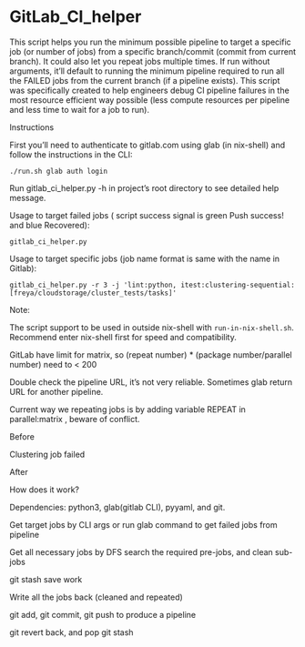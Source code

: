 # GitLab_CI_helper
This script helps you run the minimum possible pipeline to target a specific job (or number of jobs) from a specific branch/commit (commit from current branch). It could also let you repeat jobs multiple times. If run without arguments, it’ll default to running the minimum pipeline required to run all the FAILED jobs from the current branch (if a pipeline exists). This script was specifically created to help engineers debug CI pipeline failures in the most resource efficient way possible (less compute resources per pipeline and less time to wait for a job to run).

Instructions

First you’ll need to authenticate to gitlab.com using glab (in nix-shell) and follow the instructions in the CLI:

`./run.sh glab auth login`



Run gitlab_ci_helper.py -h  in project’s root directory to see detailed help message.

Usage to target failed jobs ( script success signal is  green Push success! and blue Recovered): 

`gitlab_ci_helper.py`

Usage to target specific jobs (job name format is same with the name in Gitlab): 

`gitlab_ci_helper.py -r 3 -j 'lint:python, itest:clustering-sequential: [freya/cloudstorage/cluster_tests/tasks]'`



Note:

The script support to be used in outside nix-shell with `run-in-nix-shell.sh`.  Recommend enter nix-shell first for speed and compatibility.

GitLab have limit for matrix,  so (repeat number) * (package number/parallel number) need to < 200

Double check the pipeline URL, it’s not very reliable. Sometimes glab return URL for another pipeline. 

Current way we repeating jobs is  by adding variable REPEAT in parallel:matrix , beware of conflict.

Before



Clustering job failed

After



 

How does it work?

Dependencies: python3, glab(gitlab CLI), pyyaml, and git.

Get target jobs by CLI args or run glab command to get failed jobs from pipeline

Get all necessary jobs by DFS search the required pre-jobs, and clean sub-jobs

git stash save work

Write all the jobs back (cleaned and repeated)

git add, git commit, git push to produce a pipeline

git revert back, and pop git stash

